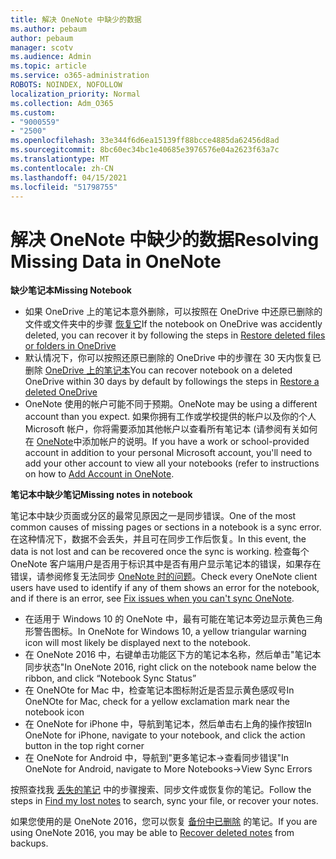 ```yaml
---
title: 解决 OneNote 中缺少的数据
ms.author: pebaum
author: pebaum
manager: scotv
ms.audience: Admin
ms.topic: article
ms.service: o365-administration
ROBOTS: NOINDEX, NOFOLLOW
localization_priority: Normal
ms.collection: Adm_O365
ms.custom:
- "9000559"
- "2500"
ms.openlocfilehash: 33e344f6d6ea15139ff88bcce4885da62456d8ad
ms.sourcegitcommit: 8bc60ec34bc1e40685e3976576e04a2623f63a7c
ms.translationtype: MT
ms.contentlocale: zh-CN
ms.lasthandoff: 04/15/2021
ms.locfileid: "51798755"
---
```

# <a name="resolving-missing-data-in-onenote"></a><span data-ttu-id="3109f-102">解决 OneNote 中缺少的数据</span><span class="sxs-lookup"><span data-stu-id="3109f-102">Resolving Missing Data in OneNote</span></span>

<span data-ttu-id="3109f-103">**缺少笔记本**</span><span class="sxs-lookup"><span data-stu-id="3109f-103">**Missing Notebook**</span></span>

- <span data-ttu-id="3109f-104">如果 OneDrive 上的笔记本意外删除，可以按照在 OneDrive 中还原已删除的文件或文件夹中的步骤 [恢复它](https://support.office.com/article/949ada80-0026-4db3-a953-c99083e6a84f)</span><span class="sxs-lookup"><span data-stu-id="3109f-104">If the notebook on OneDrive was accidently deleted, you can recover it by following the steps in [Restore deleted files or folders in OneDrive](https://support.office.com/article/949ada80-0026-4db3-a953-c99083e6a84f)</span></span>
- <span data-ttu-id="3109f-105">默认情况下，你可以按照还原已删除的 OneDrive 中的步骤在 30 天内恢复已删除 [OneDrive 上的笔记本](https://docs.microsoft.com/onedrive/restore-deleted-onedrive)</span><span class="sxs-lookup"><span data-stu-id="3109f-105">You can recover notebook on a deleted OneDrive within 30 days by default by followings the steps in [Restore a deleted OneDrive](https://docs.microsoft.com/onedrive/restore-deleted-onedrive)</span></span>
- <span data-ttu-id="3109f-106">OneNote 使用的帐户可能不同于预期。</span><span class="sxs-lookup"><span data-stu-id="3109f-106">OneNote may be using a different account than you expect.</span></span> <span data-ttu-id="3109f-107">如果你拥有工作或学校提供的帐户以及你的个人 Microsoft 帐户，你将需要添加其他帐户以查看所有笔记本 (请参阅有关如何在 [OneNote](https://support.office.com/article/5afff855-54ee-47e4-a773-db048d4ac299)中添加帐户的说明。</span><span class="sxs-lookup"><span data-stu-id="3109f-107">If you have a work or school-provided account in addition to your personal Microsoft account, you'll need to add your other account to view all your notebooks (refer to instructions on how to [Add Account in OneNote](https://support.office.com/article/5afff855-54ee-47e4-a773-db048d4ac299).</span></span>

<span data-ttu-id="3109f-108">**笔记本中缺少笔记**</span><span class="sxs-lookup"><span data-stu-id="3109f-108">**Missing notes in notebook**</span></span>

<span data-ttu-id="3109f-109">笔记本中缺少页面或分区的最常见原因之一是同步错误。</span><span class="sxs-lookup"><span data-stu-id="3109f-109">One of the most common causes of missing pages or sections in a notebook is a sync error.</span></span> <span data-ttu-id="3109f-110">在这种情况下，数据不会丢失，并且可在同步工作后恢复。</span><span class="sxs-lookup"><span data-stu-id="3109f-110">In this event, the data is not lost and can be recovered once the sync is working.</span></span> <span data-ttu-id="3109f-111">检查每个 OneNote 客户端用户是否用于标识其中是否有用户显示笔记本的错误，如果存在错误，请参阅修复无法同步 [OneNote 时的问题](https://support.office.com/article/299495ef-66d1-448f-90c1-b785a6968d45)。</span><span class="sxs-lookup"><span data-stu-id="3109f-111">Check every OneNote client users have used to identify if any of them shows an error for the notebook, and if there is an error, see [Fix issues when you can't sync OneNote](https://support.office.com/article/299495ef-66d1-448f-90c1-b785a6968d45).</span></span>

- <span data-ttu-id="3109f-112">在适用于 Windows 10 的 OneNote 中，最有可能在笔记本旁边显示黄色三角形警告图标。</span><span class="sxs-lookup"><span data-stu-id="3109f-112">In OneNote for Windows 10, a yellow triangular warning icon will most likely be displayed next to the notebook.</span></span>
- <span data-ttu-id="3109f-113">在 OneNote 2016 中，右键单击功能区下方的笔记本名称，然后单击"笔记本同步状态"</span><span class="sxs-lookup"><span data-stu-id="3109f-113">In OneNote 2016, right click on the notebook name below the ribbon, and click “Notebook Sync Status”</span></span>
- <span data-ttu-id="3109f-114">在 OneNOte for Mac 中，检查笔记本图标附近是否显示黄色感叹号</span><span class="sxs-lookup"><span data-stu-id="3109f-114">In OneNOte for Mac, check for a yellow exclamation mark near the notebook icon</span></span>
- <span data-ttu-id="3109f-115">在 OneNote for iPhone 中，导航到笔记本，然后单击右上角的操作按钮</span><span class="sxs-lookup"><span data-stu-id="3109f-115">In OneNote for iPhone, navigate to your notebook, and click the action button in the top right corner</span></span>
- <span data-ttu-id="3109f-116">在 OneNote for Android 中，导航到"更多笔记本->查看同步错误"</span><span class="sxs-lookup"><span data-stu-id="3109f-116">In OneNote for Android, navigate to More Notebooks->View Sync Errors</span></span>

<span data-ttu-id="3109f-117">按照查找我 [丢失的笔记](https://support.office.com/article/32cb2bd7-afe7-44d2-a711-398a88421287) 中的步骤搜索、同步文件或恢复你的笔记。</span><span class="sxs-lookup"><span data-stu-id="3109f-117">Follow the steps in [Find my lost notes](https://support.office.com/article/32cb2bd7-afe7-44d2-a711-398a88421287) to search, sync your file, or recover your notes.</span></span>

<span data-ttu-id="3109f-118">如果您使用的是 OneNote 2016，您可以恢复 [备份中已删除](https://support.office.com/article/32ed1036-74fd-4c21-bc28-033a486e6b14) 的笔记。</span><span class="sxs-lookup"><span data-stu-id="3109f-118">If you are using OneNote 2016, you may be able to [Recover deleted notes](https://support.office.com/article/32ed1036-74fd-4c21-bc28-033a486e6b14) from backups.</span></span>